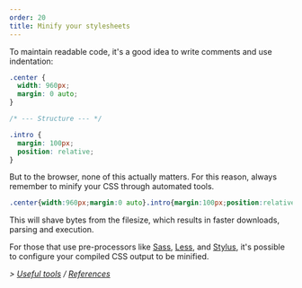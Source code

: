 ```yaml
---
order: 20
title: Minify your stylesheets
---
```


To maintain readable code, it's a good idea to write comments and use indentation:

```css
.center {
  width: 960px;
  margin: 0 auto;
}

/* --- Structure --- */

.intro {
  margin: 100px;
  position: relative;
}
```

But to the browser, none of this actually matters. For this reason, always remember to minify your CSS through automated tools.

```css
.center{width:960px;margin:0 auto}.intro{margin:100px;position:relative}
```

This will shave bytes from the filesize, which results in faster downloads, parsing and execution.

For those that use pre-processors like [Sass](http://sass-lang.com/), [Less](http://lesscss.org/), and [Stylus](http://learnboost.github.com/stylus/), it's possible to configure your compiled CSS output to be minified.

*> [Useful tools](https://github.com/zenorocha/browser-diet/wiki/Tools#wiki-minify-your-stylesheets) / [References](https://github.com/zenorocha/browser-diet/wiki/References#minify-your-stylesheets)*
